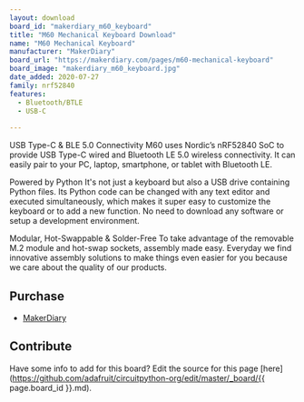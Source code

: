```yaml
---
layout: download
board_id: "makerdiary_m60_keyboard"
title: "M60 Mechanical Keyboard Download"
name: "M60 Mechanical Keyboard"
manufacturer: "MakerDiary"
board_url: "https://makerdiary.com/pages/m60-mechanical-keyboard"
board_image: "makerdiary_m60_keyboard.jpg"
date_added: 2020-07-27
family: nrf52840
features:
  - Bluetooth/BTLE
  - USB-C
  
---
```


USB Type-C & BLE 5.0 Connectivity
M60 uses Nordic’s nRF52840 SoC to provide USB Type-C wired and Bluetooth LE 5.0 wireless connectivity. It can easily pair to your PC, laptop, smartphone, or tablet with Bluetooth LE.

Powered by Python
It's not just a keyboard but also a USB drive containing Python files. Its Python code can be changed with any text editor and executed simultaneously, which makes it super easy to customize the keyboard or to add a new function. No need to download any software or setup a development environment.

Modular, Hot-Swappable & Solder-Free
To take advantage of the removable M.2 module and hot-swap sockets, assembly made easy. Everyday we find innovative assembly solutions to make things even easier for you because we care about the quality of our products.

## Purchase
* [MakerDiary](https://makerdiary.com/products/m60-mechanical-keyboard-pcba)

## Contribute

Have some info to add for this board? Edit the source for this page [here](https://github.com/adafruit/circuitpython-org/edit/master/_board/{{ page.board_id }}.md).
